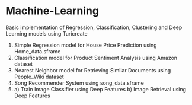 # Machine-Learning
Basic implementation of Regression, Classification, Clustering and Deep Learning models using Turicreate

1. Simple Regression model for House Price Prediction using Home_data.sframe
2. Classification model for Product Sentiment Analysis using Amazon dataset
3. Nearest Neighbor model for Retrieving Similar Documents using People_Wiki dataset
4. Song Recommender System using song_data.sframe
5. a) Train Image Classifier using Deep Features
   b) Image Retrieval using Deep Features
